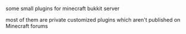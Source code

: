 some small plugins for minecraft bukkit server

most of them are private customized plugins which aren't published on Minecraft forums
